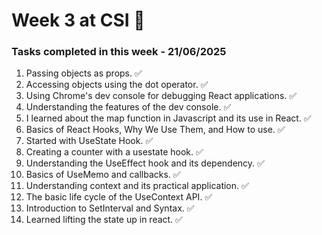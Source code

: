 # Week 3 at CSI 🚀

### Tasks completed in this week - 21/06/2025

1. Passing objects as props. ✅
2. Accessing objects using the dot operator. ✅
3. Using Chrome's dev console for debugging React applications. ✅
4. Understanding the features of the dev console. ✅
5. I learned about the map function in Javascript and its use in React. ✅
6. Basics of React Hooks, Why We Use Them, and How to use. ✅
7. Started with UseState Hook. ✅
8. Creating a counter with a usestate hook. ✅
9. Understanding the UseEffect hook and its dependency. ✅
10. Basics of UseMemo and callbacks. ✅
11. Understanding context and its practical application. ✅
12. The basic life cycle of the UseContext API. ✅
13. Introduction to SetInterval and Syntax. ✅
14. Learned lifting the state up in react. ✅

